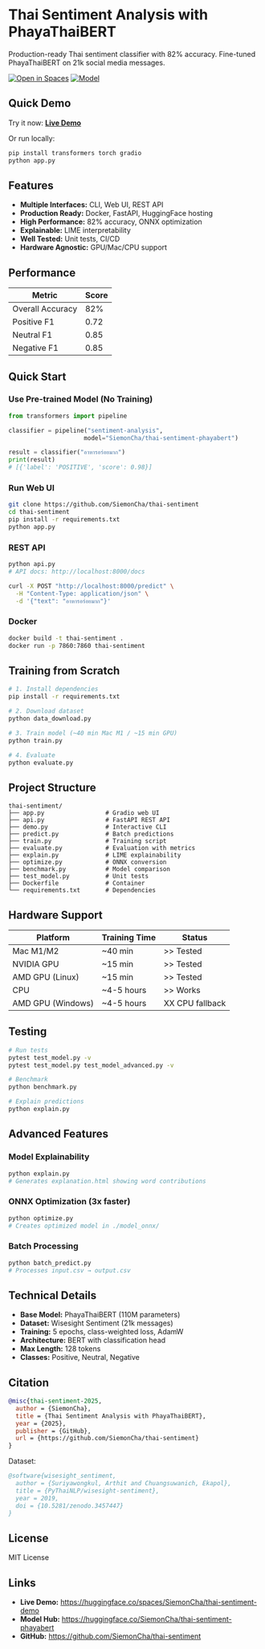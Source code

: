 # Thai Sentiment Analysis with PhayaThaiBERT

Production-ready Thai sentiment classifier with 82% accuracy. Fine-tuned PhayaThaiBERT on 21k social media messages.

[![Open in Spaces](https://huggingface.co/datasets/huggingface/badges/resolve/main/open-in-hf-spaces-sm-dark.svg)](https://huggingface.co/spaces/SiemonCha/thai-sentiment-demo)
[![Model](https://img.shields.io/badge/🤗-Model-yellow)](https://huggingface.co/SiemonCha/thai-sentiment-phayabert)

## Quick Demo

Try it now: **[Live Demo](https://huggingface.co/spaces/SiemonCha/thai-sentiment-demo)**

Or run locally:

```bash
pip install transformers torch gradio
python app.py
```

## Features

- **Multiple Interfaces:** CLI, Web UI, REST API
- **Production Ready:** Docker, FastAPI, HuggingFace hosting
- **High Performance:** 82% accuracy, ONNX optimization
- **Explainable:** LIME interpretability
- **Well Tested:** Unit tests, CI/CD
- **Hardware Agnostic:** GPU/Mac/CPU support

## Performance

| Metric           | Score |
| ---------------- | ----- |
| Overall Accuracy | 82%   |
| Positive F1      | 0.72  |
| Neutral F1       | 0.85  |
| Negative F1      | 0.85  |

## Quick Start

### Use Pre-trained Model (No Training)

```python
from transformers import pipeline

classifier = pipeline("sentiment-analysis",
                     model="SiemonCha/thai-sentiment-phayabert")

result = classifier("อาหารอร่อยมาก")
print(result)
# [{'label': 'POSITIVE', 'score': 0.98}]
```

### Run Web UI

```bash
git clone https://github.com/SiemonCha/thai-sentiment
cd thai-sentiment
pip install -r requirements.txt
python app.py
```

### REST API

```bash
python api.py
# API docs: http://localhost:8000/docs
```

```bash
curl -X POST "http://localhost:8000/predict" \
  -H "Content-Type: application/json" \
  -d '{"text": "อาหารอร่อยมาก"}'
```

### Docker

```bash
docker build -t thai-sentiment .
docker run -p 7860:7860 thai-sentiment
```

## Training from Scratch

```bash
# 1. Install dependencies
pip install -r requirements.txt

# 2. Download dataset
python data_download.py

# 3. Train model (~40 min Mac M1 / ~15 min GPU)
python train.py

# 4. Evaluate
python evaluate.py
```

## Project Structure

```
thai-sentiment/
├── app.py                 # Gradio web UI
├── api.py                 # FastAPI REST API
├── demo.py                # Interactive CLI
├── predict.py             # Batch predictions
├── train.py               # Training script
├── evaluate.py            # Evaluation with metrics
├── explain.py             # LIME explainability
├── optimize.py            # ONNX conversion
├── benchmark.py           # Model comparison
├── test_model.py          # Unit tests
├── Dockerfile             # Container
└── requirements.txt       # Dependencies
```

## Hardware Support

| Platform          | Training Time | Status          |
| ----------------- | ------------- | --------------- |
| Mac M1/M2         | ~40 min       | >> Tested       |
| NVIDIA GPU        | ~15 min       | >> Tested       |
| AMD GPU (Linux)   | ~15 min       | >> Tested       |
| CPU               | ~4-5 hours    | >> Works        |
| AMD GPU (Windows) | ~4-5 hours    | XX CPU fallback |

## Testing

```bash
# Run tests
pytest test_model.py -v
pytest test_model.py test_model_advanced.py -v

# Benchmark
python benchmark.py

# Explain predictions
python explain.py
```

## Advanced Features

### Model Explainability

```bash
python explain.py
# Generates explanation.html showing word contributions
```

### ONNX Optimization (3x faster)

```bash
python optimize.py
# Creates optimized model in ./model_onnx/
```

### Batch Processing

```bash
python batch_predict.py
# Processes input.csv → output.csv
```

## Technical Details

- **Base Model:** PhayaThaiBERT (110M parameters)
- **Dataset:** Wisesight Sentiment (21k messages)
- **Training:** 5 epochs, class-weighted loss, AdamW
- **Architecture:** BERT with classification head
- **Max Length:** 128 tokens
- **Classes:** Positive, Neutral, Negative

## Citation

```bibtex
@misc{thai-sentiment-2025,
  author = {SiemonCha},
  title = {Thai Sentiment Analysis with PhayaThaiBERT},
  year = {2025},
  publisher = {GitHub},
  url = {https://github.com/SiemonCha/thai-sentiment}
}
```

Dataset:

```bibtex
@software{wisesight_sentiment,
  author = {Suriyawongkul, Arthit and Chuangsuwanich, Ekapol},
  title = {PyThaiNLP/wisesight-sentiment},
  year = 2019,
  doi = {10.5281/zenodo.3457447}
}
```

## License

MIT License

## Links

- **Live Demo:** https://huggingface.co/spaces/SiemonCha/thai-sentiment-demo
- **Model Hub:** https://huggingface.co/SiemonCha/thai-sentiment-phayabert
- **GitHub:** https://github.com/SiemonCha/thai-sentiment
